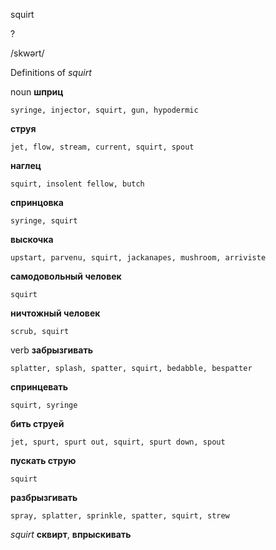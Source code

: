 squirt

?

/skwərt/

Definitions of _squirt_

noun
**шприц**

    syringe, injector, squirt, gun, hypodermic
**струя**

    jet, flow, stream, current, squirt, spout
**наглец**

    squirt, insolent fellow, butch
**спринцовка**

    syringe, squirt
**выскочка**

    upstart, parvenu, squirt, jackanapes, mushroom, arriviste
**самодовольный человек**

    squirt
**ничтожный человек**

    scrub, squirt

verb
**забрызгивать**

    splatter, splash, spatter, squirt, bedabble, bespatter
**спринцевать**

    squirt, syringe
**бить струей**

    jet, spurt, spurt out, squirt, spurt down, spout
**пускать струю**

    squirt
**разбрызгивать**

    spray, splatter, sprinkle, spatter, squirt, strew

_squirt_
**сквирт**, **впрыскивать**